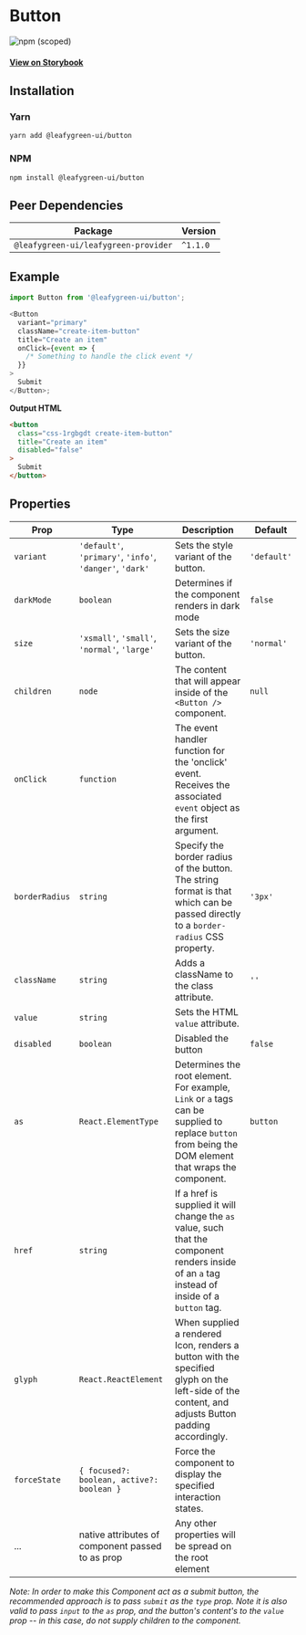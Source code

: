 # Button

![npm (scoped)](https://img.shields.io/npm/v/@leafygreen-ui/button.svg)

#### [View on Storybook](https://mongodb.github.io/leafygreen-ui/?path=/story/buttons--default)

## Installation

### Yarn

```shell
yarn add @leafygreen-ui/button
```

### NPM

```shell
npm install @leafygreen-ui/button
```

## Peer Dependencies

| Package                              | Version  |
| ------------------------------------ | -------- |
| `@leafygreen-ui/leafygreen-provider` | `^1.1.0` |

## Example

```js
import Button from '@leafygreen-ui/button';

<Button
  variant="primary"
  className="create-item-button"
  title="Create an item"
  onClick={event => {
    /* Something to handle the click event */
  }}
>
  Submit
</Button>;
```

**Output HTML**

```html
<button
  class="css-1rgbgdt create-item-button"
  title="Create an item"
  disabled="false"
>
  Submit
</button>
```

## Properties

| Prop           | Type                                                     | Description                                                                                                                                           | Default     |
| -------------- | -------------------------------------------------------- | ----------------------------------------------------------------------------------------------------------------------------------------------------- | ----------- |
| `variant`      | `'default'`, `'primary'`, `'info'`, `'danger'`, `'dark'` | Sets the style variant of the button.                                                                                                                 | `'default'` |
| `darkMode`     | `boolean`                                                | Determines if the component renders in dark mode                                                                                                      | `false`     |
| `size`         | `'xsmall'`, `'small'`, `'normal'`, `'large'`             | Sets the size variant of the button.                                                                                                                  | `'normal'`  |
| `children`     | `node`                                                   | The content that will appear inside of the `<Button />` component.                                                                                    | `null`      |
| `onClick`      | `function`                                               | The event handler function for the 'onclick' event. Receives the associated `event` object as the first argument.                                     |             |
| `borderRadius` | `string`                                                 | Specify the border radius of the button. The string format is that which can be passed directly to a `border-radius` CSS property.                    | `'3px'`     |
| `className`    | `string`                                                 | Adds a className to the class attribute.                                                                                                              | `''`        |
| `value`        | `string`                                                 | Sets the HTML `value` attribute.                                                                                                                      |             |
| `disabled`     | `boolean`                                                | Disabled the button                                                                                                                                   | `false`     |
| `as`           | `React.ElementType`                                      | Determines the root element. For example, `Link` or `a` tags can be supplied to replace `button` from being the DOM element that wraps the component. | `button`    |
| `href`         | `string`                                                 | If a href is supplied it will change the `as` value, such that the component renders inside of an `a` tag instead of inside of a `button` tag.        |             |
| `glyph`        | `React.ReactElement`                                     | When supplied a rendered Icon, renders a button with the specified glyph on the left-side of the content, and adjusts Button padding accordingly.     |             |
| `forceState`   | `{ focused?: boolean, active?: boolean }`                | Force the component to display the specified interaction states.                                                                                      |             |
| ...            | native attributes of component passed to as prop         | Any other properties will be spread on the root element                                                                                               |             |

_Note: In order to make this Component act as a submit button, the recommended approach is to pass `submit` as the `type` prop. Note it is also valid to pass `input` to the `as` prop, and the button's content's to the `value` prop -- in this case, do not supply children to the component._
